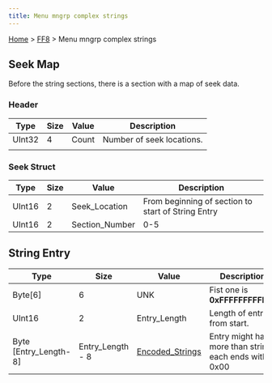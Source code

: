 ```yaml
---
title: Menu mngrp complex strings
---
```


[Home](Main%20Page.md) > [FF8](FF8.md) > Menu mngrp complex strings

## Seek Map

Before the string sections, there is a section with a map of seek data.

### Header

| Type   | Size | Value | Description               |
|--------|------|-------|---------------------------|
| UInt32 | 4    | Count | Number of seek locations. |
|        |      |       |                           |

### Seek Struct

| Type   | Size | Value           | Description                                        |
|--------|------|-----------------|----------------------------------------------------|
| UInt16 | 2    | Seek\_Location  | From beginning of section to start of String Entry |
| UInt16 | 2    | Section\_Number | 0-5                                                |

## String Entry

| Type                     | Size              | Value                | Description                                            |
|--------------------------|-------------------|----------------------|--------------------------------------------------------|
| Byte\[6\]                | 6                 | UNK                  | Fist one is **0xFFFFFFFFFFFF**                         |
| UInt16                   | 2                 | Entry\_Length        | Length of entry from start.                            |
| Byte \[Entry\_Length-8\] | Entry\_Length - 8 | [Encoded\_Strings][] | Entry might have more than string, each ends with 0x00 |

  [Encoded\_Strings]: String%20Encoding.md "wikilink"
